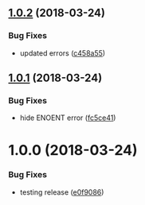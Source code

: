 <a name="1.0.2"></a>
## [1.0.2](https://github.com/oclif/plugin-warn-if-update-available/compare/v1.0.1...v1.0.2) (2018-03-24)


### Bug Fixes

* updated errors ([c458a55](https://github.com/oclif/plugin-warn-if-update-available/commit/c458a55))

<a name="1.0.1"></a>
## [1.0.1](https://github.com/oclif/plugin-warn-if-update-available/compare/v1.0.0...v1.0.1) (2018-03-24)


### Bug Fixes

* hide ENOENT error ([fc5ce41](https://github.com/oclif/plugin-warn-if-update-available/commit/fc5ce41))

<a name="1.0.0"></a>
# 1.0.0 (2018-03-24)


### Bug Fixes

* testing release ([e0f9086](https://github.com/oclif/plugin-warn-if-update-available/commit/e0f9086))
